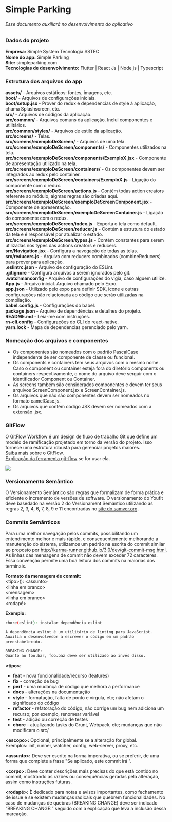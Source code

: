 # Simple Parking
###### Esse documento auxiliará no desenvolvimento do aplicativo

### Dados do projeto
**Empresa:** Simple System Tecnologia SSTEC\
**Nome do app:** Simple Parking\
**Site:** simpleparking.com\
**Tecnologias de desenvolvimento:** Flutter | React Js | Node js | Typescript 

### Estrutura dos arquivos do app
**assets/** - Arquivos estáticos: fontes, imagens, etc.\
**boot/** - Arquivos de configurações iniciais.\
**boot/setup.jsx** - Prover do redux e dependencias de style à aplicação, chama Splashscreen, etc.\
**src/** - Arquivos de códigos da aplicação.\
**src/common/** - Arquivos comuns da aplicação. Inclui componentes e utilitários.\
**src/common/styles/** - Arquivos de estilo da aplicação.\
**src/screens/** - Telas.\
**src/screens/exemploDeScreen/** - Arquivos de uma tela.\
**src/screens/exemploDeScreen/components/** - Componentes utilizados na tela.\
**src/screens/exemploDeScreen/components/ExemploX.jsx** - Componente de apresentação utilizado na tela.\
**src/screens/exemploDeScreen/containers/** - Os componentes devem ser integrados ao redux pelo container.\
**src/screens/exemploDeScreen/containers/ExemploX.js** - Ligação do componente com o redux.\
**src/screens/exemploDeScreen/actions.js** - Contém todas action creators referente ao módulo, algmas regras são criadas aqui.\
**src/screens/exemploDeScreen/exemploDeScreenComponent.jsx** - Componente de apresentação.\
**src/screens/exemploDeScreen/exemploDeScreenContainer.js** - Ligação do componente com o redux.\
**src/screens/exemploDeScreen/index.js** - Exporta o tela como default.\
**src/screens/exemploDeScreen/reducer.js** - Contém a estrutura do estado da tela e é responsável por atualizar o estado.\
**src/screens/exemploDeScreen/types.js** - Contém constantes para serem utilizadas nos types das actions creators e reducers.\
**src/Navigation.jsx** - Configura a navegação de todas as telas.\
**src/reducers.js** - Arquivo com reducers combinados (combineReducers) para prover para aplicação.\
**.eslintrc.json** - Arquivo de configuração do ESLint.\
**.gitignore** - Configura arquivos a serem ignorados pelo git.\
**.watchmanconfig** - Arquivo de configurações do vigia, caso alguem utilize.\
**App.js** - Arquivo inicial. Arquivo chamado pelo Expo.\
**app.json** - Utilizado pelo expo para definir SDK, icone e outras configurações não relacionada ao código que serão utilizadas na compilação.\
**babel.config.js** - Configurações do babel.\
**package.json** - Arquivo de dependências e detalhes do projeto.\
**README.md** - Leia-me com instruções.\
**rn-cli.config** - Configurações do CLI do react-native.\
**yarn.lock** - Mapa de dependencias gerenciado pelo yarn.

### Nomeação dos arquivos e componentes
  - Os componentes são nomeados com o padrão PascalCase independente de ser componente de classe ou funcional.
  - Os components e containers tem seus arquivos com o mesmo nome. Caso o component ou container esteja fora do diretório components ou containers respectivamente, o nome do arquivo deve serguir com o identificador Component ou Container.
  - As screens também são considerados componentes e devem ter seus arquivos ScreenComponent.jsx e ScreenContainer.js.
  - Os arquivos que não são componentes devem ser nomeados no formato camelCase.js.
  - Os arquivos que contém código JSX devem ser nomeados com a extensão .jsx.

### GitFlow
O GitFlow Workflow é um design de fluxo de trabalho Git que define um modelo de ramificação projetado em torno da versão do projeto. Isso fornece uma estrutura robusta para gerenciar projetos maiores.\
[Saiba mais](https://datasift.github.io/gitflow/IntroducingGitFlow.html) sobre o GitFlow.\
[Explicação da ferramenta git-flow](https://fjorgemota.com/git-flow-uma-forma-legal-de-organizar-repositorios-git/) se for usar ela.

![](https://proxy.duckduckgo.com/iu/?u=https%3A%2F%2Fraw.githubusercontent.com%2FVoronenko%2Fgitflow-release%2Fmaster%2Fimages%2Fgit-workflow-release-cycle-4maintenance.png&f=1)

### Versionamento Semântico
O Versionamento Semântico são regras que formalizam de forma prática e eficiente o incremento de versões de software. O versionamento do Youfit deve basedado na versão 2 do Versionament Semântico utilizando as regras 2, 3, 4, 6, 7, 8, 9 e 11 encontradas no [site do samver.org](https://semver.org/lang/pt-BR/).

### Commits Semânticos
Para uma melhor navegação pelos commits, possibilitando um entendimento melhor e mais rápido, e consequentemente melhorando a manutenção do sistema, utilizamos um padrão na escrita do commit similar ao proposto por http://karma-runner.github.io/3.0/dev/git-commit-msg.html.
As linhas das mensagens de commit não devem exceder 72 caracteres. Essa convenção permite uma boa leitura dos commits na maiorias dos terminais.

**Formato da mensagem de commit:**\
\<tipo\>\(<escopo>\): \<assunto\>\
\<linha em branco\>\
\<mensagem\>\
\<linha em branco\>\
\<rodapé\>

**Exemplo:**
```sh
chore(eslint): instalar dependência eslint

A dependência eslint é um utilitário de linting para JavaScript.
Auxilia o desenvolvedor a escrever o código em um padrão
preestabelecido.

BREAKING CHANGE:
Quanto ao foo.bar, foo.baz deve ser utilizado ao invés disso.
```

**\<tipo\>:**
  - **feat** - nova funcionalidade/recurso (features)
  - **fix** - correção de bug
  - **perf** - uma mudança de código que melhora a performance
  - **docs** - alterações na documentação
  - **style** - formatação, falta de ponto e vírgula, etc; não afetam o significado do código
  - **refactor** - refatoração do código, não corrige um bug nem adiciona um recurso; por exemplo, renomear variável
  - **test** - adição ou correção de testes
  - **chore** - atualizando tasks do Grunt, Webpack, etc; mudanças que não modificam o src/

**\<escopo\>:** Opcional, principalmente se a alteração for global.\
Exemplos: init, runner, watcher, config, web-server, proxy, etc.

**\<assunto\>:** Deve ser escrito na forma imperativa, ou se preferir, de uma forma que complete a frase "Se aplicado, este commit irá ".

**\<corpo\>:** Deve conter descrições mais precisas do que está contido no commit, mostrando as razões ou consequências geradas pela alteração, assim como instruções futuras.

**\<rodapé\>:** È dedicado para notas e avisos importantes, como fechamento de issue e se existem mudanças radicais que quebrem funcionalidades. No caso de mudanças de quebras (BREAKING CHANGE) deve ser indicado “BREAKING CHANGE:” seguido com a explicação que leva a inclusão dessa marcação.
